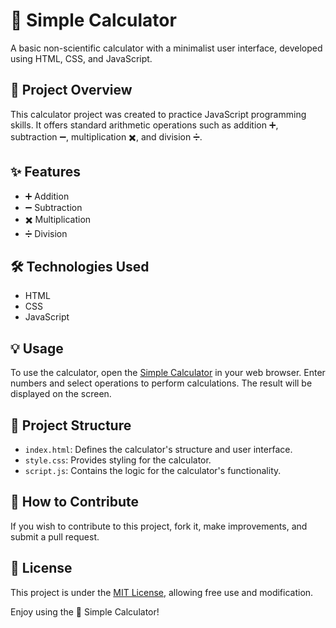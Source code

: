 # 🧮 Simple Calculator

A basic non-scientific calculator with a minimalist user interface, developed using HTML, CSS, and JavaScript.

## 🚀 Project Overview

This calculator project was created to practice JavaScript programming skills. It offers standard arithmetic operations such as addition ➕, subtraction ➖, multiplication ✖️, and division ➗.

## ✨ Features

- ➕ Addition
- ➖ Subtraction
- ✖️ Multiplication
- ➗ Division

## 🛠️ Technologies Used

- HTML
- CSS
- JavaScript

## 💡 Usage

To use the calculator, open the <a href="https://darshanchgit.github.io/Simple-Calculator/" target="_blank">Simple Calculator</a> in your web browser. Enter numbers and select operations to perform calculations. The result will be displayed on the screen.

## 📂 Project Structure

- `index.html`: Defines the calculator's structure and user interface.
- `style.css`: Provides styling for the calculator.
- `script.js`: Contains the logic for the calculator's functionality.

## 🤝 How to Contribute

If you wish to contribute to this project, fork it, make improvements, and submit a pull request.

## 📝 License

This project is under the [MIT License](LICENSE), allowing free use and modification.

Enjoy using the 🧮 Simple Calculator!
